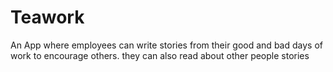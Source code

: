# Teawork
An App where employees can write stories from their good and bad days of work to encourage others. they can also read about other people stories
